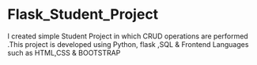 # Flask_Student_Project
I created simple Student Project in which CRUD operations are performed .This project is developed using Python, flask ,SQL &amp; Frontend Languages such as HTML,CSS &amp; BOOTSTRAP

